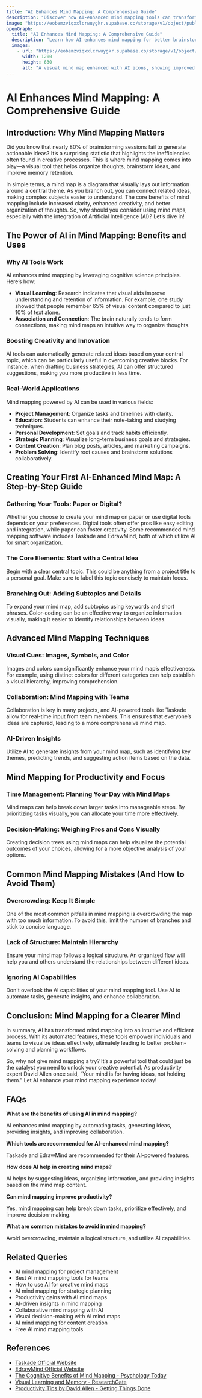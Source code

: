 ```yaml
---
title: "AI Enhances Mind Mapping: A Comprehensive Guide"
description: "Discover how AI-enhanced mind mapping tools can transform your brainstorming and organizational processes. Learn about the benefits, step-by-step creation, advanced techniques, and real-world applications."
image: "https://eobemzviqxxlcrwuygkr.supabase.co/storage/v1/object/public/yt2insight//ai-enhanced-mapping.jpeg" 
openGraph:
  title: "AI Enhances Mind Mapping: A Comprehensive Guide"
  description: "Learn how AI enhances mind mapping for better brainstorming, organization, and productivity. Explore tools, techniques, and real-world applications to unlock your creative potential."
  images:
    - url: "https://eobemzviqxxlcrwuygkr.supabase.co/storage/v1/object/public/yt2insight//ai-enhanced-mapping.jpeg" # Replace with your actual image URL
      width: 1200
      height: 630
      alt: "A visual mind map enhanced with AI icons, showing improved organization and creativity."
---
```


# AI Enhances Mind Mapping: A Comprehensive Guide

## Introduction: Why Mind Mapping Matters

Did you know that nearly 80% of brainstorming sessions fail to generate actionable ideas? It’s a surprising statistic that highlights the inefficiencies often found in creative processes. This is where mind mapping comes into play—a visual tool that helps organize thoughts, brainstorm ideas, and improve memory retention.

In simple terms, a mind map is a diagram that visually lays out information around a central theme. As you branch out, you can connect related ideas, making complex subjects easier to understand. The core benefits of mind mapping include increased clarity, enhanced creativity, and better organization of thoughts. So, why should you consider using mind maps, especially with the integration of Artificial Intelligence (AI)? Let’s dive in!

## The Power of AI in Mind Mapping: Benefits and Uses

### Why AI Tools Work

AI enhances mind mapping by leveraging cognitive science principles. Here’s how:

- **Visual Learning**: Research indicates that visual aids improve understanding and retention of information. For example, one study showed that people remember 65% of visual content compared to just 10% of text alone.
- **Association and Connection**: The brain naturally tends to form connections, making mind maps an intuitive way to organize thoughts.

### Boosting Creativity and Innovation

AI tools can automatically generate related ideas based on your central topic, which can be particularly useful in overcoming creative blocks. For instance, when drafting business strategies, AI can offer structured suggestions, making you more productive in less time.

### Real-World Applications

Mind mapping powered by AI can be used in various fields:

- **Project Management**: Organize tasks and timelines with clarity.
- **Education**: Students can enhance their note-taking and studying techniques.
- **Personal Development**: Set goals and track habits efficiently.
- **Strategic Planning**: Visualize long-term business goals and strategies.
- **Content Creation**: Plan blog posts, articles, and marketing campaigns.
- **Problem Solving**: Identify root causes and brainstorm solutions collaboratively.

## Creating Your First AI-Enhanced Mind Map: A Step-by-Step Guide

### Gathering Your Tools: Paper or Digital?

Whether you choose to create your mind map on paper or use digital tools depends on your preferences. Digital tools often offer pros like easy editing and integration, while paper can foster creativity. Some recommended mind mapping software includes Taskade and EdrawMind, both of which utilize AI for smart organization.

### The Core Elements: Start with a Central Idea

Begin with a clear central topic. This could be anything from a project title to a personal goal. Make sure to label this topic concisely to maintain focus.

### Branching Out: Adding Subtopics and Details

To expand your mind map, add subtopics using keywords and short phrases. Color-coding can be an effective way to organize information visually, making it easier to identify relationships between ideas.

## Advanced Mind Mapping Techniques

### Visual Cues: Images, Symbols, and Color

Images and colors can significantly enhance your mind map’s effectiveness. For example, using distinct colors for different categories can help establish a visual hierarchy, improving comprehension.

### Collaboration: Mind Mapping with Teams

Collaboration is key in many projects, and AI-powered tools like Taskade allow for real-time input from team members. This ensures that everyone’s ideas are captured, leading to a more comprehensive mind map.

### AI-Driven Insights

Utilize AI to generate insights from your mind map, such as identifying key themes, predicting trends, and suggesting action items based on the data.

## Mind Mapping for Productivity and Focus

### Time Management: Planning Your Day with Mind Maps

Mind maps can help break down larger tasks into manageable steps. By prioritizing tasks visually, you can allocate your time more effectively.

### Decision-Making: Weighing Pros and Cons Visually

Creating decision trees using mind maps can help visualize the potential outcomes of your choices, allowing for a more objective analysis of your options.

## Common Mind Mapping Mistakes (And How to Avoid Them)

### Overcrowding: Keep It Simple

One of the most common pitfalls in mind mapping is overcrowding the map with too much information. To avoid this, limit the number of branches and stick to concise language.

### Lack of Structure: Maintain Hierarchy

Ensure your mind map follows a logical structure. An organized flow will help you and others understand the relationships between different ideas.

### Ignoring AI Capabilities

Don't overlook the AI capabilities of your mind mapping tool. Use AI to automate tasks, generate insights, and enhance collaboration.

## Conclusion: Mind Mapping for a Clearer Mind

In summary, AI has transformed mind mapping into an intuitive and efficient process. With its automated features, these tools empower individuals and teams to visualize ideas effectively, ultimately leading to better problem-solving and planning workflows.

So, why not give mind mapping a try? It’s a powerful tool that could just be the catalyst you need to unlock your creative potential. As productivity expert David Allen once said, “Your mind is for having ideas, not holding them.” Let AI enhance your mind mapping experience today!

## FAQs

**What are the benefits of using AI in mind mapping?**

AI enhances mind mapping by automating tasks, generating ideas, providing insights, and improving collaboration.

**Which tools are recommended for AI-enhanced mind mapping?**

Taskade and EdrawMind are recommended for their AI-powered features.

**How does AI help in creating mind maps?**

AI helps by suggesting ideas, organizing information, and providing insights based on the mind map content.

**Can mind mapping improve productivity?**

Yes, mind mapping can help break down tasks, prioritize effectively, and improve decision-making.

**What are common mistakes to avoid in mind mapping?**

Avoid overcrowding, maintain a logical structure, and utilize AI capabilities.

## Related Queries

* AI mind mapping for project management
* Best AI mind mapping tools for teams
* How to use AI for creative mind maps
* AI mind mapping for strategic planning
* Productivity gains with AI mind maps
* AI-driven insights in mind mapping
* Collaborative mind mapping with AI
* Visual decision-making with AI mind maps
* AI mind mapping for content creation
* Free AI mind mapping tools

## References

* [Taskade Official Website](https://www.taskade.com/)
* [EdrawMind Official Website](https://www.edrawsoft.com/edrawmind/)
* [The Cognitive Benefits of Mind Mapping - Psychology Today](https://www.psychologytoday.com/us/blog/prescriptions-life/202103/the-mental-health-benefits-journaling)
* [Visual Learning and Memory - ResearchGate](https://www.researchgate.net/publication/282141973_The_Power_of_Visual_Learning)
* [Productivity Tips by David Allen - Getting Things Done](https://gettingthingsdone.com/)